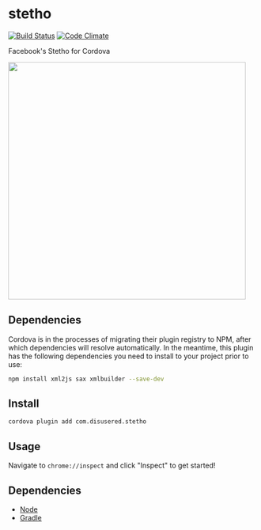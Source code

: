 stetho
====

[![Build Status](https://travis-ci.org/disusered/cordova-stetho.svg)](https://travis-ci.org/disusered/cordova-stetho) [![Code Climate](https://codeclimate.com/github/disusered/cordova-stetho/badges/gpa.svg)](https://codeclimate.com/github/disusered/cordova-stetho) 

Facebook's Stetho for Cordova

<a href="https://raw.githubusercontent.com/disusered/cordova-stetho/docs/stetho.png">
  <img src="https://raw.githubusercontent.com/disusered/cordova-stetho/docs/stetho.png" width="480px" />
</a>

## Dependencies
Cordova is in the processes of migrating their plugin registry to NPM, after which dependencies will resolve automatically. In the meantime, this plugin has the following dependencies you need to install to your project prior to use:
```bash
npm install xml2js sax xmlbuilder --save-dev
```

## Install
```bash
cordova plugin add com.disusered.stetho
```

## Usage
Navigate to `chrome://inspect` and click "Inspect" to get started!

## Dependencies
- [Node](http://nodejs.org/)
- [Gradle](https://gradle.org/)
